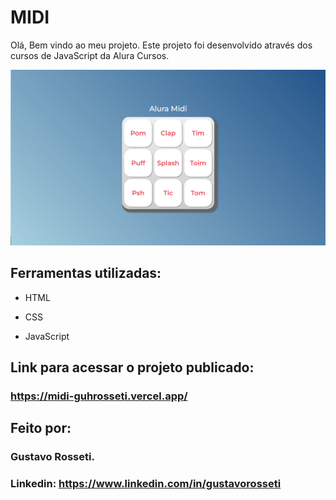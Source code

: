 # MIDI
Olá, Bem vindo ao meu projeto. Este projeto foi desenvolvido através dos cursos de JavaScript da Alura Cursos.

![image](https://github.com/Guhrosseti/midi/blob/main/images/alura-midi.png)

## Ferramentas utilizadas:

* HTML

* CSS

* JavaScript

## Link para acessar o projeto publicado:

### https://midi-guhrosseti.vercel.app/

## Feito por:

### Gustavo Rosseti.

### Linkedin: https://www.linkedin.com/in/gustavorosseti

